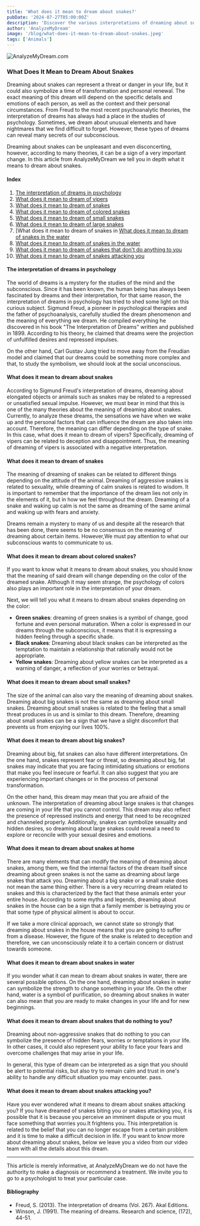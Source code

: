 ```yaml
---
title: 'What does it mean to dream about snakes?'
pubDate: '2024-07-27T05:00:00Z'
description: 'Discover the various interpretations of dreaming about snakes, from symbolizing a threat to representing a personal transformation.'
author: 'AnalyzeMyDream'
image: '/blog/what-does-it-mean-to-dream-about-snakes.jpeg'
tags: ['Animals']
---
```


![AnalyzeMyDream.com](/blog/what-does-it-mean-to-dream-about-snakes.jpeg)

### What Does It Mean to Dream About Snakes

Dreaming about snakes can represent a threat or danger in your life, but it could also symbolize a time of transformation and personal renewal. The exact meaning of this dream will depend on the specific details and emotions of each person, as well as the context and their personal circumstances. From Freud to the most recent psychoanalytic theories, the interpretation of dreams has always had a place in the studies of psychology. Sometimes, we dream about unusual elements and have nightmares that we find difficult to forget. However, these types of dreams can reveal many secrets of our subconscious.

Dreaming about snakes can be unpleasant and even disconcerting, however, according to many theories, it can be a sign of a very important change. In this article from AnalyzeMyDream we tell you in depth what it means to dream about snakes.


#### Index

1. [The interpretation of dreams in psychology](#the-interpretation-of-dreams-in-psychology)
2. [What does it mean to dream of vipers](#what-does-it-mean-to-dream-of-vipers)
3. [What does it mean to dream of snakes](#what-does-it-mean-to-dream-of-snakes)
4. [What does it mean to dream of colored snakes](#what-does-it-mean-to-dream-of-colored-snakes)
5. [What does it mean to dream of small snakes](#what-does-it-mean-to-dream-of-small-snakes)
6. [What does it mean to dream of large snakes](#what-does-it-mean-to-dream-of-large-snakes)
7. [What does it mean to dream of snakes in [What does it mean to dream of snakes in the water](#what-does-it-mean-to-dream-of-snakes-in-the-house)
8. [What does it mean to dream of snakes in the water](#what-does-it-mean-to-dream-of-snakes-in-the-water)
9. [What does it mean to dream of snakes that don't do anything to you](#what-does-it-mean-to-dream-of-snakes-that-don't-do-anything)
10. [What does it mean to dream of snakes attacking you](#what-does-it-mean-to-dream-of-snakes-attacking-you)

#### The interpretation of dreams in psychology

The world of dreams is a mystery for the studies of the mind and the subconscious. Since it has been known, the human being has always been fascinated by dreams and their interpretation, for that same reason, the interpretation of dreams in psychology has tried to shed some light on this curious subject. Sigmund Freud, a pioneer in psychological therapies and the father of psychoanalysis, carefully studied the dream phenomenon and the meaning of everything we dream. He compiled everything he discovered in his book "The Interpretation of Dreams" written and published in 1899. According to his theory, he claimed that dreams were the projection of unfulfilled desires and repressed impulses. 

On the other hand, Carl Gustav Jung tried to move away from the Freudian model and claimed that our dreams could be something more complex and that, to study the symbolism, we should look at the social unconscious. 

#### What does it mean to dream about snakes

According to Sigmund Freud's interpretation of dreams, dreaming about elongated objects or animals such as snakes may be related to a repressed or unsatisfied sexual impulse. However, we must bear in mind that this is one of the many theories about the meaning of dreaming about snakes. Currently, to analyze these dreams, the sensations we have when we wake up and the personal factors that can influence the dream are also taken into account. Therefore, the meaning can differ depending on the type of snake. In this case, what does it mean to dream of vipers? Specifically, dreaming of vipers can be related to deception and disappointment. Thus, the meaning of dreaming of vipers is associated with a negative interpretation.

#### What does it mean to dream of snakes

The meaning of dreaming of snakes can be related to different things depending on the attitude of the animal. Dreaming of aggressive snakes is related to sexuality, while dreaming of calm snakes is related to wisdom. It is important to remember that the importance of the dream lies not only in the elements of it, but in how we feel throughout the dream. Dreaming of a snake and waking up calm is not the same as dreaming of the same animal and waking up with fears and anxiety.

Dreams remain a mystery to many of us and despite all the research that has been done, there seems to be no consensus on the meaning of dreaming about certain items. However,We must pay attention to what our subconscious wants to communicate to us.

#### What does it mean to dream about colored snakes?

If you want to know what it means to dream about snakes, you should know that the meaning of said dream will change depending on the color of the dreamed snake. Although it may seem strange, the psychology of colors also plays an important role in the interpretation of your dream.

Next, we will tell you what it means to dream about snakes depending on the color:

- **Green snakes**: dreaming of green snakes is a symbol of change, good fortune and even personal maturation. When a color is expressed in our dreams through the subconscious, it means that it is expressing a hidden feeling through a specific shade.
- **Black snakes**: Dreaming about black snakes can be interpreted as the temptation to maintain a relationship that rationally would not be appropriate.
- **Yellow snakes**: Dreaming about yellow snakes can be interpreted as a warning of danger, a reflection of your worries or betrayal.

#### What does it mean to dream about small snakes?

The size of the animal can also vary the meaning of dreaming about snakes. Dreaming about big snakes is not the same as dreaming about small snakes. Dreaming about small snakes is related to the feeling that a small threat produces in us and is similar to this dream. Therefore, dreaming about small snakes can be a sign that we have a slight discomfort that prevents us from enjoying our lives 100%.

#### What does it mean to dream about big snakes?

Dreaming about big, fat snakes can also have different interpretations. On the one hand, snakes represent fear or threat, so dreaming about big, fat snakes may indicate that you are facing intimidating situations or emotions that make you feel insecure or fearful. It can also suggest that you are experiencing important changes or in the process of personal transformation.

On the other hand, this dream may mean that you are afraid of the unknown. The interpretation of dreaming about large snakes is that changes are coming in your life that you cannot control. This dream may also reflect the presence of repressed instincts and energy that need to be recognized and channeled properly. Additionally, snakes can symbolize sexuality and hidden desires, so dreaming about large snakes could reveal a need to explore or reconcile with your sexual desires and emotions.

#### What does it mean to dream about snakes at home

There are many elements that can modify the meaning of dreaming about snakes, among them, we find the internal factors of the dream itself since dreaming about green snakes is not the same as dreaming about large snakes that attack you. Dreaming about a big snake or a small snake does not mean the same thing either. There is a very recurring dream related to snakes and this is characterized by the fact that these animals enter your entire house. According to some myths and legends, dreaming about snakes in the house can be a sign that a family member is betraying you or that some type of physical ailment is about to occur.

If we take a more clinical approach, we cannot state so strongly that dreaming about snakes in the house means that you are going to suffer from a disease. However, the figure of the snake is related to deception and therefore, we can unconsciously relate it to a certain concern or distrust towards someone.

#### What does it mean to dream about snakes in water

If you wonder what it can mean to dream about snakes in water, there are several possible options. On the one hand, dreaming about snakes in water can symbolize the strength to change something in your life. On the other hand, water is a symbol of purification, so dreaming about snakes in water can also mean that you are ready to make changes in your life and for new beginnings.

#### What does it mean to dream about snakes that do nothing to you?

Dreaming about non-aggressive snakes that do nothing to you can symbolize the presence of hidden fears, worries or temptations in your life. In other cases, it could also represent your ability to face your fears and overcome challenges that may arise in your life.

In general, this type of dream can be interpreted as a sign that you should be alert to potential risks, but also try to remain calm and trust in one's ability to handle any difficult situation you may encounter. pass.

#### What does it mean to dream about snakes attacking you?

Have you ever wondered what it means to dream about snakes attacking you? If you have dreamed of snakes biting you or snakes attacking you, it is possible that it is because you perceive an imminent dispute or you must face something that worries you.It frightens you. This interpretation is related to the belief that you can no longer escape from a certain problem and it is time to make a difficult decision in life. If you want to know more about dreaming about snakes, below we leave you a video from our video team with all the details about this dream.

---

This article is merely informative, at AnalyzeMyDream we do not have the authority to make a diagnosis or recommend a treatment. We invite you to go to a psychologist to treat your particular case.

#### Bibliography

- Freud, S. (2013). The interpretation of dreams (Vol. 267). Akal Editions.
- Winson, J. (1991). The meaning of dreams. Research and science, (172), 44-51.